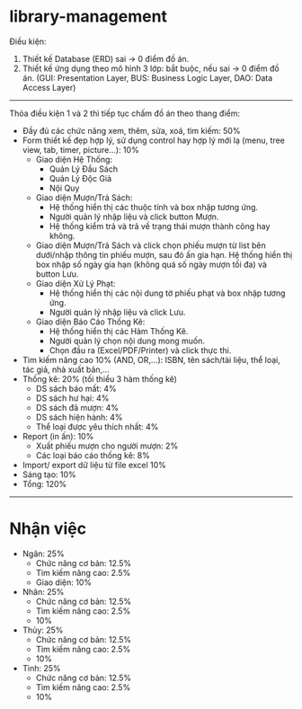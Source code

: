 # library-management

Điều kiện:
1. Thiết kế Database (ERD) sai → 0 điểm đồ án.
2. Thiết kế ứng dụng theo mô hình 3 lớp: bắt buộc, nếu sai → 0 điểm đồ án. (GUI: Presentation Layer, BUS: Business Logic Layer, DAO: Data Access Layer)
--------------------------------------------------------------------------------------------------------------------------------
Thỏa điều kiện 1 và 2 thì tiếp tục chấm đồ án theo thang điểm:
+ Đầy đủ các chức năng xem, thêm, sửa, xoá, tìm kiếm: 50%
+ Form thiết kế đẹp hợp lý, sử dụng control hay hợp lý mới lạ (menu, tree view, tab, timer, picture…): 10%
  - Giao diện Hệ Thống:
    + Quản Lý Đầu Sách
    + Quản Lý Độc Giả
    + Nội Quy
  - Giao diện Mượn/Trả Sách:
    + Hệ thống hiển thị các thuộc tính và box nhập tương ứng.
    + Người quản lý nhập liệu và click button Mượn.
    + Hệ thống kiểm trả và trả về trạng thái mượn thành công hay không.
  - Giao diện Mượn/Trả Sách và click chọn phiếu mượn từ list bên dưới/nhập thông tin phiếu mượn, sau đó ấn gia hạn. Hệ thống hiển thị box nhập số ngày gia hạn (không quá số ngày mượn tối đa) và button Lưu.
  - Giao diện Xử Lý Phạt:
    + Hệ thống hiển thị các nội dung tờ phiếu phạt và box nhập tương ứng.
    + Người quản lý nhập liệu và click Lưu.
  - Giao diện Báo Cáo Thống Kê:
    + Hệ thống hiển thị các Hàm Thống Kê.
    + Người quản lý chọn nội dung mong muốn.
    + Chọn đầu ra (Excel/PDF/Printer) và click thực thi.
+ Tìm kiếm nâng cao 10% (AND, OR,…): ISBN, tên sách/tài liệu, thể loại, tác giả, nhà xuất bản,...
+ Thống kê: 20% (tối thiểu 3 hàm thống kê)
  - DS sách báo mất: 4%
  - DS sách hư hại: 4%
  - DS sách đã mượn: 4%
  - DS sách hiện hành: 4%
  - Thể loại được yêu thích nhất: 4%
+ Report (in ấn): 10%
  - Xuất phiếu mượn cho người mượn: 2%
  - Các loại báo cáo thống kê: 8%
+ Import/ export dữ liệu từ file excel 10%
+ Sáng tạo: 10%
+ Tổng: 120%
--------------------------------------------------------------------------------------------------------------------------------
# Nhận việc
+ Ngân: 25%
  - Chức năng cơ bản: 12.5%
  - Tìm kiếm nâng cao: 2.5%
  - Giao diện: 10%
+ Nhân: 25%
  - Chức năng cơ bản: 12.5%
  - Tìm kiếm nâng cao: 2.5%
  - 10%
+ Thủy: 25%
  - Chức năng cơ bản: 12.5%
  - Tìm kiếm nâng cao: 2.5%
  - 10%
+ Tình: 25%
  - Chức năng cơ bản: 12.5%
  - Tìm kiếm nâng cao: 2.5%
  - 10%
